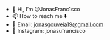 - 👋 Hi, I’m @JonasFranc1sco
- 📫 How to reach me ⬇️
- 📩 Email: jonasgouveia19@gmail.com
- 📲 Instagram: jonasufrancisco

